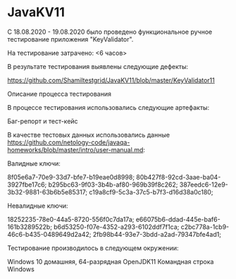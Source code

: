 # JavaKV11
С 18.08.2020 - 19.08.2020 было проведено функциональное ручное тестирование приложения "KeyValidator".

На тестирование затрачено: <6 часов>

В результате тестирования выявлены следующие дефекты:

https://github.com/Shamiltestgrid/JavaKV11/blob/master/KeyValidator11

Описание процесса тестирования

В процессе тестирования использовались следующие артефакты:

Баг-репорт и тест-кейс

В качестве тестовых данных использовались данные https://github.com/netology-code/javaqa-homeworks/blob/master/intro/user-manual.md:

Валидные ключи:

8f05e6a7-70e9-33d7-bfe7-b19eae0d8998;
80b427f8-92cd-3aae-ba04-3927fbe17c6;
b295bc63-9f03-3b4b-af80-969b39f8c262;
387eedc6-12e9-3b32-9881-63b6b5e85317;
c19a8cf9-5c3a-37c5-b7f3-d16d38a0c180;

Невалидные ключи:

18252235-78e0-44a5-8720-556f0c7da17a;
e66075b6-ddad-445e-baf6-161b3289522b;
b6d53250-f07e-4352-a293-6102ddf7f1ca;
c2bc778a-1cb9-46c6-b435-0489649d2a42;
2fb98b44-93e7-3bdd-a2ad-79347bfe4ad1;

Тестирование производилось в следующем окружении:

Windows 10 домашняя, 64-разрядная
OpenJDK11
Командная строка Windows
